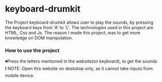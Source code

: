 # keyboard-drumkit
The Project keyboard-drumkit allows user to play the sounds, by pressing the keyboard keys from 'A' to 'L'.
The technologies used in this project are HTML, Css and Js.
The reason I made this project, was to get more knowledge on DOM manipulation.
### How to use the project
◾Press the letters mentioned in the website(on keyboard), to get the sounds                                             
❗ NOTE: Open this website on deskstop only, as it cannot take inputs from mobile device.

